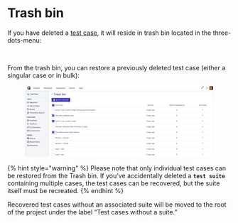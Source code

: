 # Trash bin

If you have deleted a [test case](./), it will reside in trash bin located in the three-dots-menu:

<figure><img src="https://qase.intercom-attachments-7.com/i/o/595230716/64d471f06744fd7bcba885fe/1POyoKKvC0TRYjgvnTffX9m4kUaWt809HKs1F865WzZVxpa54xMiwvDcEWk98JUP4WKf8waJ54-B8ZxrREslsaVGlkAizyq2b7UT2Najo_9Ho4aoD6kasjYsBGW6fHych9zOpljVriugQMYRfPXcKE6mGYY77KWveh1UPcZ_VvozMZobZD8hzUkuHg" alt="" width="563"><figcaption></figcaption></figure>

From the trash bin, you can restore a previously deleted test case (either a singular case or in bulk):

<figure><img src="../../../.gitbook/assets/20753.png" alt="" width="563"><figcaption></figcaption></figure>

{% hint style="warning" %}
Please note that only individual test cases can be restored from the Trash bin. If you’ve accidentally deleted a **`test suite`** containing multiple cases, the test cases can be recovered, but the suite itself must be recreated.
{% endhint %}

Recovered test cases without an associated suite will be moved to the root of the project under the label “Test cases without a suite.”
